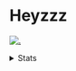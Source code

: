 # Heyzzz  

[![.](https://skillicons.dev/icons?i=js,java)](https://skillicons.dev)  

<details>
<summary>Stats</summary
<!--START_SECTION:waka-->

```txt
Rust         20 hrs 33 mins  ███████████▒░░░░░░░░░░░░░   45.21 %
JavaScript   15 hrs 57 mins  ████████▓░░░░░░░░░░░░░░░░   35.11 %
CSS          3 hrs 39 mins   ██░░░░░░░░░░░░░░░░░░░░░░░   08.03 %
JSON         2 hrs 44 mins   █▓░░░░░░░░░░░░░░░░░░░░░░░   06.04 %
C++          1 hr 56 mins    █░░░░░░░░░░░░░░░░░░░░░░░░   04.28 %
```

<!--END_SECTION:waka-->
</details>
